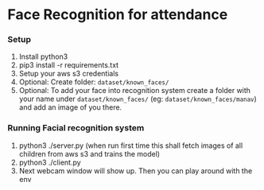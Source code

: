 Face Recognition for attendance
==

### Setup
1. Install python3
2. pip3 install -r requirements.txt
3. Setup your aws s3 credentials
4. Optional: Create folder: `dataset/known_faces/`
5. Optional: To add your face into recognition system create a folder with your name under `dataset/known_faces/` (eg: `dataset/known_faces/manav`) and add an image of you there.

### Running Facial recognition system
1. python3 ./server.py (when run first time this shall fetch images of all children from aws s3 and trains the model)
2. python3 ./client.py
3. Next webcam window will show up. Then you can play around with the env
